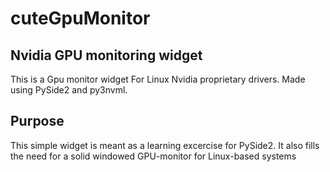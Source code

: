 # cuteGpuMonitor
## Nvidia GPU monitoring widget
This is a Gpu monitor widget For Linux Nvidia proprietary drivers.
Made using PySide2 and py3nvml.


## Purpose
This simple widget is meant as a learning excercise for PySide2.
It also fills the need for a solid windowed GPU-monitor for Linux-based systems
